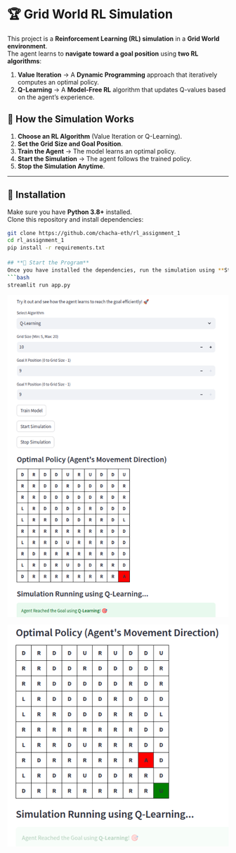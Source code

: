 # 🏆 Grid World RL Simulation

This project is a **Reinforcement Learning (RL) simulation** in a **Grid World environment**.  
The agent learns to **navigate toward a goal position** using **two RL algorithms**:

1. **Value Iteration** → A **Dynamic Programming** approach that iteratively computes an optimal policy.
2. **Q-Learning** → A **Model-Free RL** algorithm that updates Q-values based on the agent’s experience.

## **🔹 How the Simulation Works**
1. **Choose an RL Algorithm** (Value Iteration or Q-Learning).
2. **Set the Grid Size and Goal Position**.
3. **Train the Agent** → The model learns an optimal policy.
4. **Start the Simulation** → The agent follows the trained policy.
5. **Stop the Simulation Anytime**.

---

## **📌 Installation**
Make sure you have **Python 3.8+** installed.  
Clone this repository and install dependencies:
```bash
git clone https://github.com/chacha-eth/rl_assignment_1
cd rl_assignment_1
pip install -r requirements.txt

## **🚀 Start the Program**
Once you have installed the dependencies, run the simulation using **Streamlit**:
```bash
streamlit run app.py
```
![Optimal Policy Grid](/figures/figure2.png)

![Agent Moving](/figures/figure1.png)
